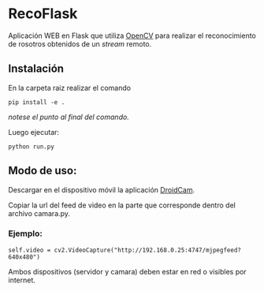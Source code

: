 # RecoFlask
Aplicación WEB en Flask que utiliza [OpenCV](https://opencv.org/opencv-2-4-8/) para realizar el reconocimiento de rosotros obtenidos de un *stream* remoto.
 

## Instalación
En la carpeta raiz realizar el comando

```
pip install -e . 
```
*notese el punto al final del comando.*

Luego ejecutar:
```
python run.py 
```
## Modo de uso:
Descargar en el dispositivo móvil la aplicación [DroidCam](https://play.google.com/store/apps/details?id=com.dev47apps.droidcam&hl=en).

Copiar la url del feed de video en la parte que corresponde dentro del archivo camara.py.
### Ejemplo:

```
self.video = cv2.VideoCapture("http://192.168.0.25:4747/mjpegfeed?640x480")
```
Ambos dispositivos (servidor y camara) deben estar en red o visibles por internet.
